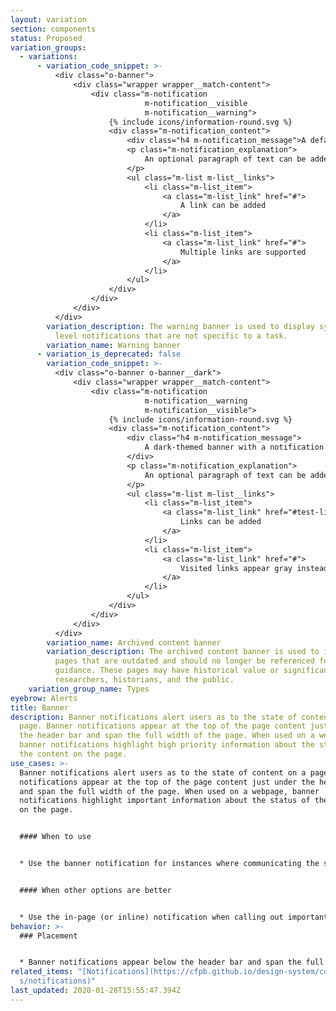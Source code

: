 ```yaml
---
layout: variation
section: components
status: Proposed
variation_groups:
  - variations:
      - variation_code_snippet: >-
          <div class="o-banner">
              <div class="wrapper wrapper__match-content">
                  <div class="m-notification
                              m-notification__visible
                              m-notification__warning">
                      {% include icons/information-round.svg %}
                      <div class="m-notification_content">
                          <div class="h4 m-notification_message">A default banner with a notification</div>
                          <p class="m-notification_explanation">
                              An optional paragraph of text can be added to explain the purpose of the banner.
                          </p>
                          <ul class="m-list m-list__links">
                              <li class="m-list_item">
                                  <a class="m-list_link" href="#">
                                      A link can be added
                                  </a>
                              </li>
                              <li class="m-list_item">
                                  <a class="m-list_link" href="#">
                                      Multiple links are supported
                                  </a>
                              </li>
                          </ul>
                      </div>
                  </div>
              </div>
          </div>
        variation_description: The warning banner is used to display system or product
          level notifications that are not specific to a task.
        variation_name: Warning banner
      - variation_is_deprecated: false
        variation_code_snippet: >-
          <div class="o-banner o-banner__dark">
              <div class="wrapper wrapper__match-content">
                  <div class="m-notification
                              m-notification__warning
                              m-notification__visible">
                      {% include icons/information-round.svg %}
                      <div class="m-notification_content">
                          <div class="h4 m-notification_message">
                              A dark-themed banner with a notification
                          </div>
                          <p class="m-notification_explanation">
                              An optional paragraph of text can be added to explain the purpose of the banner.
                          </p>
                          <ul class="m-list m-list__links">
                              <li class="m-list_item">
                                  <a class="m-list_link" href="#test-link">
                                      Links can be added
                                  </a>
                              </li>
                              <li class="m-list_item">
                                  <a class="m-list_link" href="#">
                                      Visited links appear gray instead of white
                                  </a>
                              </li>
                          </ul>
                      </div>
                  </div>
              </div>
          </div>
        variation_name: Archived content banner
        variation_description: The archived content banner is used to identify website
          pages that are outdated and should no longer be referenced for
          guidance. These pages may have historical value or significance to
          researchers, historians, and the public.
    variation_group_name: Types
eyebrow: Alerts
title: Banner
description: Banner notifications alert users as to the state of content on a
  page. Banner notifications appear at the top of the page content just under
  the header bar and span the full width of the page. When used on a webpage,
  banner notifications highlight high priority information about the status of
  the content on the page.
use_cases: >-
  Banner notifications alert users as to the state of content on a page. Banner
  notifications appear at the top of the page content just under the header bar
  and span the full width of the page. When used on a webpage, banner
  notifications highlight important information about the status of the content
  on the page. 


  #### When to use


  * Use the banner notification for instances where communicating the status of webpage content is of primary importance


  #### When other options are better


  * Use the in-page (or inline) notification when calling out important page content or alerting users to information that is relevant to the task at hand
behavior: >-
  ### Placement


  * Banner notifications appear below the header bar and span the full width of the page.
related_items: "[N﻿otifications](https://cfpb.github.io/design-system/component\
  s/notifications)"
last_updated: 2020-01-28T15:55:47.394Z
---
```

